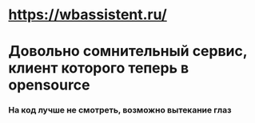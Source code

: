 # https://wbassistent.ru/ 
# Довольно сомнительный сервис, клиент которого теперь в opensource

### На код лучше не смотреть, возможно вытекание глаз
